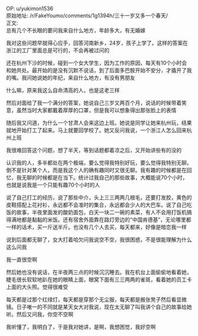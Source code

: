 
OP: u/yukimon1536  
原始地址: /r/FakeYoumo/comments/1g1394h/三十一岁又多一个春天/  
正文:  
总有几个不长眼的要问我来自什么地方，年龄多大，有无婚嫁

我对这些问题早就得心应手，回答河南新乡，24岁，孩子上学了。这样的答案在浙江的工厂里面总是可行的，不会再被过问的

还在杭州下沙的时候，碰到一个女大学生，因为工作的原因，每天有10个小时会和她共处。最开始的是没有沉默不说话，到了后面多巴胺开始不安分，才撬开了我的嘴。我问她说她的年纪，来自什么地方，有没有男朋友

什么嘛，原来我这么自命清高的人，也是这老三样

然后对面给了我一个满分的答案，她说自己三岁又两百个月，说话的时候带着笑意，虽然当时大家都戴着厚厚的口罩，但是我可以想象得出那张脸上的表情

随后我又问道，为什么一个甘肃人会来这边上班。她说是同学让她来杭州玩，结果就地开始打工了起来。马上就要回学校了。她又反问我说，一个浙江人怎么回来杭州上班

我很难回答这个问题，想了半天，等到话题都着凉之后，又开始讲些有的没的

认识我的人，多半都处在两个极端，要么觉得我特别好玩，要么觉得我特别无聊。倒不是针对某个人，而是我这个人的确有趣同时又很无聊。我有趣的时候都是在回忆，我无聊的时候都是在当下。统计过我自己的那些故事，大概能说70个小时，也就是说我是一个只能有趣70个小时的人

说了自己打工的经历，说了那些中介，头上三三两两几根毛，还要打发胶，黄色的皮鞋搭配上花衬衫，永远都不会准时的集合，永远都会少人的大巴车。说了自己吃饭的故事，半夜里面发的酸奶面包，白天一块二一碗的素菜，有人不会用打饭机搞得满地都是黏黏的米饭。还有宿舍外面靠在路灯旁边的“中国肯德基”，无论哪里都一样的话术，买一斤送半斤。也没有几个人去买，每天都来，好像是暗恋我一样

说到后面都无聊了，女大打着哈欠问我说空不空，我很困惑，不是很能理解为什么这么问我

我一直很空啊

然后她也没有说话，在半夜两三点的时候沉沉睡去。我在机台上面偷偷地看着她，睫毛很长软软地趴在她的眼睛上面，眼窝下面有三三两两的雀斑，看着她的员工卡上面的大头照。觉得很难受

每天都是过那个红绿灯，每天都是穿那个无尘服，每天都是搬张凳子然后看显微镜。日子唯一的不同就是某天女大对我说，现在太无聊了叫我讲个自己的故事给她听。然后又问我，你空不空啊

我听懂了，我明白了，于是我对她讲，是啊，我想困觉，我好空啊


